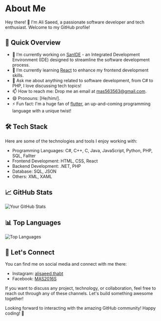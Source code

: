 # About Me

Hey there! 👋 I'm Ali Saeed, a passionate software developer and tech enthusiast. Welcome to my GitHub profile!

## 🚀 Quick Overview

- 🔭 I’m currently working on [SanIDE](https://developer.bmde-labs.com/help-center/categories/3/sanide) - an Integrated Development Environment (IDE) designed to streamline the software development process.
- 🌱 I’m currently learning [React](https://reactjs.org/) to enhance my frontend development skills.
- 💬 Ask me about anything related to software development, from C# to PHP, I love discussing tech topics!
- 📫 How to reach me: Drop me an email at [mas563563@gmail.com](mailto:mas563563@gmail.com).
- 😄 Pronouns: [He/him/].
- ⚡ Fun fact: I'm a huge fan of [flutter](https://flutter.dev/), an up-and-coming programming language with a unique twist!

## 🛠️ Tech Stack

Here are some of the technologies and tools I enjoy working with:

- Programming Languages: C#, C++, C, Java, JavaScript, Python, PHP, SQL, Fallter
- Frontend Development: HTML, CSS, React
- Backend Development: .NET, PHP
- Database: SQL, JSON
- Others: XML, XAML

## 📈 GitHub Stats

![Your GitHub Stats](https://github-readme-stats.vercel.app/api?username=MAS-RA&show_icons=true&hide_title=true&hide=prs&count_private=true&theme=radical)

## 📊 Top Languages

![Top Languages](https://github-readme-stats.vercel.app/api/top-langs/?username=MAS-RA&layout=compact&hide_title=true&theme=radical)

## 🤝 Let's Connect

You can find me on social media and connect with me there:

- Instagram: [alisaeed.thabt](https://www.instagram.com/alisaeed.thabt/)
- Facebook: [MAS2016S](https://www.facebook.com/MAS2016S)

If you want to discuss any project, technology, or collaboration, feel free to reach out through any of these channels. Let's build something awesome together!

Looking forward to interacting with the amazing GitHub community! Happy coding! 🚀
